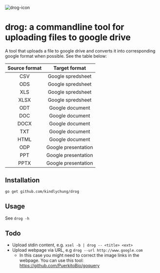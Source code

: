![drog-icon](https://bitbucket.org/kindlychung/drog/src/c0e3bac3628850ece6a10d284a90e05d7e175174/icon/drog.png)
# drog: a commandline tool for uploading files to google drive

A tool that uploads a file to google drive and converts it into corresponding google format when possible. 
See the table below:

**Source format**|**Target format**
:-----:|:-----:
CSV|Google spredsheet
ODS|Google spredsheet
XLS|Google spredsheet
XLSX|Google spredsheet
ODT|Google document
DOC|Google document
DOCX|Google document
TXT|Google document
HTML|Google document
ODP|Google presentation
PPT|Google presentation
PPTX|Google presentation

## Installation

```
go get github.com/kindlychung/drog
```

## Usage 

See `drog -h`

## Todo

* Upload stdin content, e.g. `xsel -b | drog -- <title> <ext>`
* Upload webpage via URL, e.g `drog --url http://www.google.com`
    * In this case you might need to correct the image links in the webpage. You can use this tool: https://github.com/PuerkitoBio/goquery
